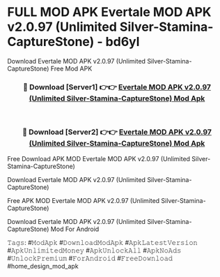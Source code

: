 # FULL MOD APK Evertale MOD APK v2.0.97 (Unlimited Silver-Stamina-CaptureStone) - bd6yl
Download Evertale MOD APK v2.0.97 (Unlimited Silver-Stamina-CaptureStone) Free Mod APK

<div align="center">
<h3>🔴 Download [Server1] 👉👉 <a href="https://apk-comot.site?title=Evertale_MOD_APK_v2.0.97_(Unlimited_Silver-Stamina-CaptureStone)">Evertale MOD APK v2.0.97 (Unlimited Silver-Stamina-CaptureStone) Mod Apk</a></h3><br>

<h3>🔴 Download [Server2] 👉👉 <a href="https://apk-comot.site?title=Evertale_MOD_APK_v2.0.97_(Unlimited_Silver-Stamina-CaptureStone)">Evertale MOD APK v2.0.97 (Unlimited Silver-Stamina-CaptureStone) Mod Apk</a></h3>
</div>


Free Download APK MOD Evertale MOD APK v2.0.97 (Unlimited Silver-Stamina-CaptureStone)

Download Evertale MOD APK v2.0.97 (Unlimited Silver-Stamina-CaptureStone) 

Free APK MOD Evertale MOD APK v2.0.97 (Unlimited Silver-Stamina-CaptureStone) 

Download Evertale MOD APK v2.0.97 (Unlimited Silver-Stamina-CaptureStone) Mod For Android

𝚃𝚊𝚐𝚜: #𝙼𝚘𝚍𝙰𝚙𝚔 #𝙳𝚘𝚠𝚗𝚕𝚘𝚊𝚍𝙼𝚘𝚍𝙰𝚙𝚔 #𝙰𝚙𝚔𝙻𝚊𝚝𝚎𝚜𝚝𝚅𝚎𝚛𝚜𝚒𝚘𝚗 #𝙰𝚙𝚔𝚄𝚗𝚕𝚒𝚖𝚒𝚝𝚎𝚍𝙼𝚘𝚗𝚎𝚢 #𝙰𝚙𝚔𝚄𝚗𝚕𝚘𝚌𝚔𝙰𝚕𝚕 #𝙰𝚙𝚔𝙽𝚘𝙰𝚍𝚜 #𝚄𝚗𝚕𝚘𝚌𝚔𝙿𝚛𝚎𝚖𝚒𝚞𝚖 #𝙵𝚘𝚛𝙰𝚗𝚍𝚛𝚘𝚒𝚍 #𝙵𝚛𝚎𝚎𝙳𝚘𝚠𝚗𝚕𝚘𝚊𝚍 #home_design_mod_apk